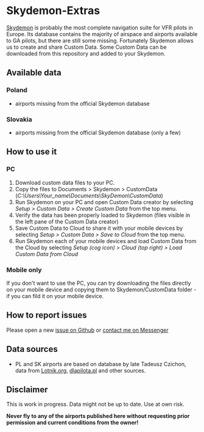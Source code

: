 # Skydemon-Extras
[Skydemon](https://skydemon.aero) is probably the most complete navigation suite for VFR pilots in Europe. Its database contains the majority of airspace and airports available to GA pilots, but there are still some missing. Fortunately Skydemon allows us to create and share Custom Data. Some Custom Data can be downloaded from this repository and added to your Skydemon.

## Available data
### Poland
- airports missing from the official Skydemon database
### Slovakia
- airports missing from the official Skydemon database (only a few)

## How to use it
### PC
1. Download custom data files to your PC.
2. Copy the files to Documents > Skydemon > CustomData (*C:\Users\Your_name\Documents\SkyDemon\CustomData*)
3. Run Skydemon on your PC and open Custom Data creator by selecting *Setup > Custom Data > Create Custom Data* from the top menu.
4. Verify the data has been properly loaded to Skydemon (files visible in the left pane of the Custom Data creator)
5. Save Custom Data to Cloud to share it with your mobile devices by selecting *Setup > Custom Data > Save to Cloud* from the top menu.
6. Run Skydemon each of your mobile devices and load Custom Data from the Cloud by selecting *Setup (cog icon) > Cloud (top right) > Load Custom Data from Cloud*

### Mobile only
If you don't want to use the PC, you can try downloading the files directly on your mobile device and copying them to Skydemon/CustomData folder - if you can fild it on your mobile device.

## How to report issues
Please open a new [issue on Github](https://github.com/Krasnall/Skydemon-Extras/issues) or [contact me on Messenger](https://m.me/krasnall)

## Data sources
- PL and SK airports are based on database by late Tadeusz Czichon, data from [Lotnik.org](http://lotnik.org/pliki.php?cat=Mapy), [dlapilota.pl](https://lotniska.dlapilota.pl) and other sources.

## Disclaimer
This is work in progress. Data might not be up to date. Use at own risk. 

**Never fly to any of the airports published here without requesting prior permission and current conditions from the owner!**
